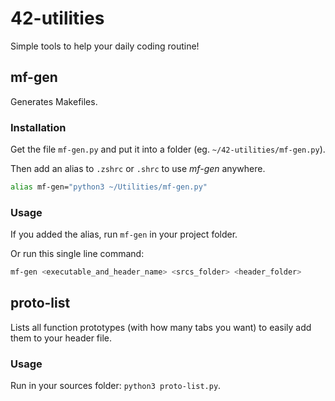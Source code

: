 # 42-utilities
Simple tools to help your daily coding routine!

## mf-gen
Generates Makefiles.
### Installation

Get the file `mf-gen.py` and put it into a folder (eg. `~/42-utilities/mf-gen.py`).

Then add an alias to `.zshrc` or `.shrc` to use *mf-gen* anywhere.
```bash
alias mf-gen="python3 ~/Utilities/mf-gen.py"
```
### Usage

If you added the alias, run `mf-gen` in your project folder.

Or run this single line command: 
```bash
mf-gen <executable_and_header_name> <srcs_folder> <header_folder>
```
## proto-list
Lists all function prototypes (with how many tabs you want) to easily add them to your header file.

### Usage

Run in your sources folder: `python3 proto-list.py`.

